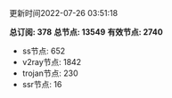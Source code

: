 更新时间2022-07-26 03:51:18

**总订阅: 378**
**总节点: 13549**
**有效节点: 2740**
- ss节点: 652
- v2ray节点: 1842
- trojan节点: 230
- ssr节点: 16
